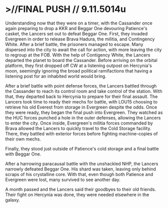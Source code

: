 # >//FINAL PUSH // 9.11.5014u
Understanding now that they were on a timer, with the Cassander once again preparing to drop a KKR and Beggar One devouring Patience's casket, the Lancers set out to defeat Beggar One. First, they invaded Evergreen in order to release Brava Hadura, the militia, and Contingency White. After a brief battle, the prisoners managed to escape. Many dispersed into the city to await the call for action, with more leaving the city to regroup at the FOB. With the help of Contigency White, the Lancers departed the planet to board the Cassander. Before arriving on the orbital platform, they first dropped off CW at a listening outpost on Hercynia's moon, seemingly ignoring the broad political ramifactions that having a listening post for an inhabited world would bring.

After a brief battle with point defense forces, the Lancers battled through the Cassander to reach its control room and take control of the station. With that, they departed back to Hercynia to prepare for their final assault. The Lancers took time to ready their mechs for battle, with LOU15 choosing to retrieve his old Everest from storage in Evergreen despite the odds. Once they were ready, they began the final push into Evergreen. They watched as the HUC forces punched a hole in the outer defenses, allowing the Lancers to enter the city. Once inside, Evergreen's militia forces commanded by Brava allowed the Lancers to quickly travel to the Cold Storage facility. There, they battled with exterior forces before fighting machine-copies of their own mechs.

Finally, they stood just outside of Patience's cold storage and a final battle with Beggar One.

After a harrowing paracausal battle with the unshackled NHP, the Lancers narrowly defeated Beggar One. His shard was taken, leaving only behind scraps of his crystalline core. With that, even though both Patience and Evergreen were lost, many survived to see another day.

A month passed and the Lancers said their goodbyes to their old friends. Their fight on Hercynia was done, they were needed elsewhere in the galaxy.
